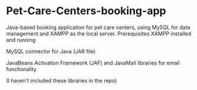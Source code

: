 # Pet-Care-Centers-booking-app
Java-based booking application for pet care centers, using MySQL for data management and XAMPP as the local server.
Prerequisites
XAMPP installed and running

MySQL connector for Java (JAR file)

JavaBeans Activation Framework (JAF) and JavaMail libraries for email functionality

(I haven't included these libraries in the repo)
